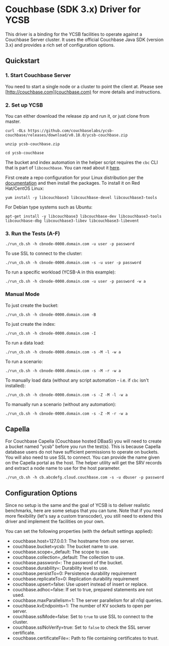 <!--
Copyright (c) 2015 - 2016 YCSB contributors. All rights reserved.

Licensed under the Apache License, Version 2.0 (the "License"); you
may not use this file except in compliance with the License. You
may obtain a copy of the License at

http://www.apache.org/licenses/LICENSE-2.0

Unless required by applicable law or agreed to in writing, software
distributed under the License is distributed on an "AS IS" BASIS,
WITHOUT WARRANTIES OR CONDITIONS OF ANY KIND, either express or
implied. See the License for the specific language governing
permissions and limitations under the License. See accompanying
LICENSE file.
-->

# Couchbase (SDK 3.x) Driver for YCSB
This driver is a binding for the YCSB facilities to operate against a Couchbase Server cluster. It uses the official
Couchbase Java SDK (version 3.x) and provides a rich set of configuration options.

## Quickstart

### 1. Start Couchbase Server
You need to start a single node or a cluster to point the client at. Please see [http://couchbase.com](couchbase.com)
for more details and instructions.

### 2. Set up YCSB
You can either download the release zip and run it, or just clone from master.

```
curl -OLs https://github.com/couchbaselabs/ycsb-couchbase/releases/download/v0.18.0/ycsb-couchbase.zip
```
```
unzip ycsb-couchbase.zip
```
```
cd ycsb-couchbase
```

The bucket and index automation in the helper script requires the ```cbc``` CLI that is part of ```libcouchbase```. You can 
read about it [here](https://docs.couchbase.com/c-sdk/current/hello-world/cbc.html).

First create a repo configuration for your Linux distribution per the [documentation](https://docs.couchbase.com/c-sdk/current/hello-world/start-using-sdk.html) and then install the packages.
To install it on Red Hat/CentOS Linux:

```
yum install -y libcouchbase3 libcouchbase-devel libcouchbase3-tools
```

For Debian type systems such as Ubuntu:

```
apt-get install -y libcouchbase3 libcouchbase-dev libcouchbase3-tools libcouchbase-dbg libcouchbase3-libev libcouchbase3-libevent
```

### 3. Run the Tests (A-F)

```
./run_cb.sh -h cbnode-0000.domain.com -u user -p password 
```

To use SSL to connect to the cluster:

```
./run_cb.sh -h cbnode-0000.domain.com -s -u user -p password
```

To run a specific workload (YCSB-A in this example):

```
./run_cb.sh -h cbnode-0000.domain.com -u user -p password -w a
```

### Manual Mode

To just create the bucket:
```
./run_cb.sh -h cbnode-0000.domain.com -B
```

To just create the index:
```
./run_cb.sh -h cbnode-0000.domain.com -I
```

To run a data load:
```
./run_cb.sh -h cbnode-0000.domain.com -s -M -l -w a
```

To run a scenario:
```
./run_cb.sh -h cbnode-0000.domain.com -s -M -r -w a
```

To manually load data (without any script automation - i.e. if ```cbc``` isn't installed):
```
./run_cb.sh -h cbnode-0000.domain.com -s -Z -M -l -w a
```

To manually run a scenario (without any automation):
```
./run_cb.sh -h cbnode-0000.domain.com -s -Z -M -r -w a
```

## Capella
For Couchbase Capella (Couchbase hosted DBaaS) you will need to create a bucket named "ycsb" before you run the test(s).
This is because Capella database users do not have sufficient permissions to operate on buckets. You will also need to 
use SSL to connect. You can provide the name given on the Capella portal as the host. The helper utility will get the SRV 
records and extract a node name to use for the host parameter.

```
./run_cb.sh -h cb.abcdefg.cloud.couchbase.com -s -u dbuser -p password 
```

## Configuration Options
Since no setup is the same and the goal of YCSB is to deliver realistic benchmarks, here are some setups that you can
tune. Note that if you need more flexibility (let's say a custom transcoder), you still need to extend this driver and
implement the facilities on your own.

You can set the following properties (with the default settings applied):

- couchbase.host=127.0.0.1: The hostname from one server.
- couchbase.bucket=ycsb: The bucket name to use.
- couchbase.scope=_default: The scope to use.
- couchbase.collection=_default: The collection to use.
- couchbase.password=: The password of the bucket.
- couchbase.durability=: Durability level to use.
- couchbase.persistTo=0: Persistence durability requirement
- couchbase.replicateTo=0: Replication durability requirement
- couchbase.upsert=false: Use upsert instead of insert or replace.
- couchbase.adhoc=false: If set to true, prepared statements are not used.
- couchbase.maxParallelism=1: The server parallelism for all n1ql queries.
- couchbase.kvEndpoints=1: The number of KV sockets to open per server.
- couchbase.sslMode=false: Set to ```true``` to use SSL to connect to the cluster.
- couchbase.sslNoVerify=true: Set to ```false``` to check the SSL server certificate.
- couchbase.certificateFile=: Path to file containing certificates to trust.
